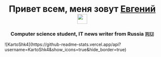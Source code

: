 <h1 align="center">Привет всем, меня зовут <a href="https://kartoshk4.github.io/EVGENY-MKH/" target="_blank">Евгений</a> 
<img src="https://github.com/blackcater/blackcater/raw/main/images/Hi.gif" height="32"/></h1>
<h3 align="center">Computer science student, IT news writer from Russia 🇷🇺</h3>
![KartoShk4](https://github-readme-stats.vercel.app/api?username=KartoShk4&show_icons=true&hide_border=true)
